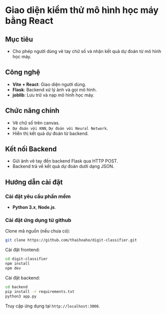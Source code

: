 # Giao diện kiểm thử mô hình học máy bằng React

## Mục tiêu

- Cho phép người dùng vẽ tay chữ số và nhận kết quả dự đoán từ mô hình học máy.

## Công nghệ

- **Vite + React**: Giao diện người dùng.
- **Flask**: Backend xử lý ảnh và gọi mô hình.
- **joblib**: Lưu trữ và nạp mô hình học máy.

## Chức năng chính

- Vẽ chữ số trên canvas.
- `Dự đoán với KNN`, `Dự đoán với Neural Network`.
- Hiển thị kết quả dự đoán từ backend.

## Kết nối Backend

- Gửi ảnh vẽ tay đến backend Flask qua HTTP POST.
- Backend trả về kết quả dự đoán dưới dạng JSON.

## Hướng dẫn cài đặt

### Cài đặt yêu cầu phần mềm

- **Python 3.x**, **Node.js**.

### Cài đặt ứng dụng từ github

Clone mã nguồn (nếu chưa có):

```bash
git clone https://github.com/thaihoaho/digit-classifier.git
```

Cài đặt frontend:

```bash
cd digit-classifier
npm install
npm dev
```

Cài đặt backend:

```bash
cd backend
pip install -r requirements.txt
python3 app.py
```

Truy cập ứng dụng tại `http://localhost:3000`.
